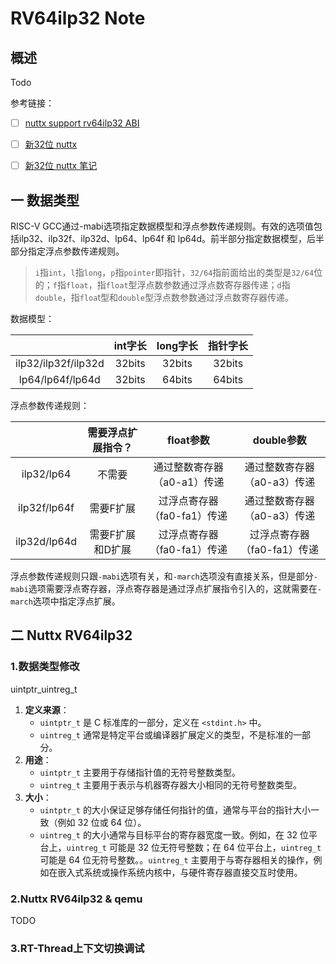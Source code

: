 # RV64ilp32 Note

## 概述

Todo

参考链接：

- [ ]  [nuttx support rv64ilp32 ABI](https://github.com/apache/nuttx/pull/12475)
- [ ] [新32位 nuttx ](https://yf13.github.io/nuttx/nuttx-rv64ilp32)
- [ ] [新32位 nuttx 笔记](https://yf13.github.io/nuttx/nuttx-rv64ilp32)



## 一 数据类型

RISC-V GCC通过-mabi选项指定数据模型和浮点参数传递规则。有效的选项值包括ilp32、ilp32f、ilp32d、lp64、lp64f 和 lp64d。前半部分指定数据模型，后半部分指定浮点参数传递规则。

> `i`指`int`，`l`指`long`，`p`指`pointer`即指针，`32/64`指前面给出的类型是`32/64`位的；`f`指`float`，指`float`型浮点数参数通过浮点数寄存器传递；`d`指`double`，指`floa`t型和`double`型浮点数参数通过浮点数寄存器传递。

数据模型：

|                     | int字长 | long字长 | 指针字长 |
| :-----------------: | :-----: | :------: | :------: |
| ilp32/ilp32f/ilp32d | 32bits  |  32bits  |  32bits  |
|  lp64/lp64f/lp64d   | 32bits  |  64bits  |  64bits  |

浮点参数传递规则：

|              | 需要浮点扩展指令？ |          float参数          |         double参数          |
| :----------: | :----------------: | :-------------------------: | :-------------------------: |
|  ilp32/lp64  |       不需要       | 通过整数寄存器（a0-a1）传递 | 通过整数寄存器（a0-a3）传递 |
| ilp32f/lp64f |     需要F扩展      | 过浮点寄存器（fa0-fa1）传递 | 通过整数寄存器（a0-a3）传递 |
| ilp32d/lp64d |  需要F扩展和D扩展  | 过浮点寄存器（fa0-fa1）传递 | 过浮点寄存器（fa0-fa1）传递 |

浮点参数传递规则只跟`-mabi`选项有关，和`-march`选项没有直接关系，但是部分`-mabi`选项需要浮点寄存器，浮点寄存器是通过浮点扩展指令引入的，这就需要在`-march`选项中指定浮点扩展。

## 二 Nuttx RV64ilp32

### 1.数据类型修改

uintptr_uintreg_t

1. **定义来源**：
   - `uintptr_t` 是 C 标准库的一部分，定义在 `<stdint.h>` 中。
   - `uintreg_t` 通常是特定平台或编译器扩展定义的类型，不是标准的一部分。
2. **用途**：
   - `uintptr_t` 主要用于存储指针值的无符号整数类型。
   - `uintreg_t` 主要用于表示与机器寄存器大小相同的无符号整数类型。
3. **大小**：
   - `uintptr_t` 的大小保证足够存储任何指针的值，通常与平台的指针大小一致（例如 32 位或 64 位）。
   - `uintreg_t` 的大小通常与目标平台的寄存器宽度一致。例如，在 32 位平台上，`uintreg_t` 可能是 32 位无符号整数；在 64 位平台上，`uintreg_t` 可能是 64 位无符号整数。。`uintreg_t` 主要用于与寄存器相关的操作，例如在嵌入式系统或操作系统内核中，与硬件寄存器直接交互时使用。

### 2.Nuttx RV64ilp32 & qemu

TODO

### 3.RT-Thread上下文切换调试

